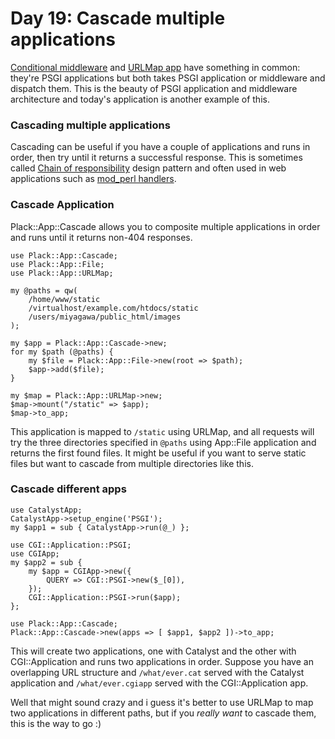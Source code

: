 # Day 19: Cascade multiple applications

[Conditional middleware][1] and [URLMap app][2] have something in common: they're PSGI applications but both takes PSGI application or middleware and dispatch them. This is the beauty of PSGI application and middleware architecture and today's application is another example of this.

### Cascading multiple applications

Cascading can be useful if you have a couple of applications and runs in order, then try until it returns a successful response. This is sometimes called [Chain of responsibility][3] design pattern and often used in web applications such as [mod\_perl handlers][4].

### Cascade Application

Plack::App::Cascade allows you to composite multiple applications in order and runs until it returns non-404 responses.

```
use Plack::App::Cascade;
use Plack::App::File;
use Plack::App::URLMap;

my @paths = qw(
    /home/www/static
    /virtualhost/example.com/htdocs/static
    /users/miyagawa/public_html/images
);

my $app = Plack::App::Cascade->new;
for my $path (@paths) {
    my $file = Plack::App::File->new(root => $path);
    $app->add($file);
}

my $map = Plack::App::URLMap->new;
$map->mount("/static" => $app);
$map->to_app;
```

This application is mapped to `/static` using URLMap, and all requests will try the three directories specified in `@paths` using App::File application and returns the first found files. It might be useful if you want to serve static files but want to cascade from multiple directories like this.

### Cascade different apps

```
use CatalystApp;
CatalystApp->setup_engine('PSGI');
my $app1 = sub { CatalystApp->run(@_) };

use CGI::Application::PSGI;
use CGIApp;
my $app2 = sub {
    my $app = CGIApp->new({
        QUERY => CGI::PSGI->new($_[0]),
    });
    CGI::Application::PSGI->run($app);
};

use Plack::App::Cascade;
Plack::App::Cascade->new(apps => [ $app1, $app2 ])->to_app;
```

This will create two applications, one with Catalyst and the other with CGI::Application and runs two applications in order. Suppose you have an overlapping URL structure and `/what/ever.cat` served with the Catalyst application and `/what/ever.cgiapp` served with the CGI::Application app.

Well that might sound crazy and i guess it's better to use URLMap to map two applications in different paths, but if you _really want_ to cascade them, this is the way to go :)

  [1]: http://advent.plackperl.org/2009/12/day-18-load-middleware-conditionally.html
  [2]: http://advent.plackperl.org/2009/12/day-12-maps-multiple-apps-with-mount-and-urlmap.html
  [3]: http://en.wikipedia.org/wiki/Chain-of-responsibility_pattern
  [4]: http://perl.apache.org/docs/2.0/user/handlers/intro.html
